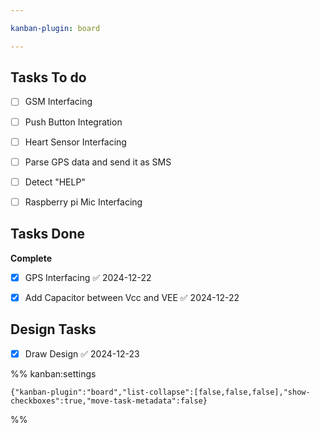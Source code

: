 ```yaml
---

kanban-plugin: board

---
```


## Tasks To do

- [ ] GSM Interfacing
- [ ] Push Button Integration
- [ ] Heart Sensor Interfacing
- [ ] Parse GPS data and send it as SMS
- [ ] Detect "HELP"
- [ ] Raspberry pi Mic Interfacing


## Tasks Done

**Complete**
- [x] GPS Interfacing ✅ 2024-12-22
- [x] Add Capacitor between Vcc and VEE ✅ 2024-12-22


## Design Tasks

- [x] Draw Design ✅ 2024-12-23




%% kanban:settings
```
{"kanban-plugin":"board","list-collapse":[false,false,false],"show-checkboxes":true,"move-task-metadata":false}
```
%%